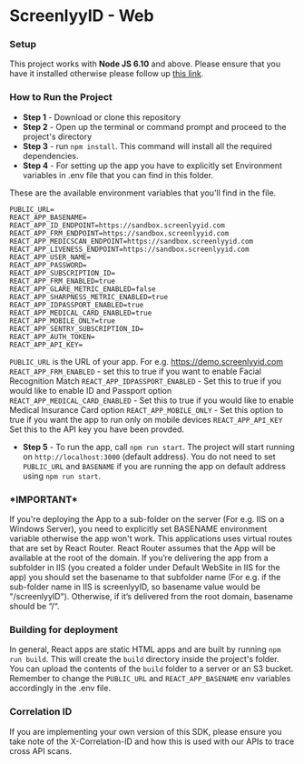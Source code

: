 # ScreenlyyID - Web #

### Setup ###

This project works with **Node JS 6.10** and above. Please ensure that you have it installed otherwise please follow up [this link](https://nodejs.org/en/).

### How to Run the Project ###
* **Step 1** - Download or clone this repository
* **Step 2** - Open up the terminal or command prompt and proceed to the project's directory
* **Step 3** - run ```npm install```. This command will install all the required dependencies.
* **Step 4** -
For setting up the app you have to explicitly set Environment variables in .env file that you can find in this folder.

These are the available environment variables that you'll find in the file. 

```
PUBLIC_URL=
REACT_APP_BASENAME=
REACT_APP_ID_ENDPOINT=https://sandbox.screenlyyid.com
REACT_APP_FRM_ENDPOINT=https://sandbox.screenlyyid.com
REACT_APP_MEDICSCAN_ENDPOINT=https://sandbox.screenlyyid.com
REACT_APP_LIVENESS_ENDPOINT=https://sandbox.screenlyyid.com
REACT_APP_USER_NAME=
REACT_APP_PASSWORD=
REACT_APP_SUBSCRIPTION_ID=
REACT_APP_FRM_ENABLED=true
REACT_APP_GLARE_METRIC_ENABLED=false
REACT_APP_SHARPNESS_METRIC_ENABLED=true
REACT_APP_IDPASSPORT_ENABLED=true
REACT_APP_MEDICAL_CARD_ENABLED=true
REACT_APP_MOBILE_ONLY=true
REACT_APP_SENTRY_SUBSCRIPTION_ID=
REACT_APP_AUTH_TOKEN=
REACT_APP_API_KEY=
```

```PUBLIC_URL``` is the URL of your app. For e.g. https://demo.screenlyyid.com
```REACT_APP_FRM_ENABLED``` - set this to true if you want to enable Facial Recognition Match
```REACT_APP_IDPASSPORT_ENABLED``` - Set this to true if you would like to enable ID and Passport option
```REACT_APP_MEDICAL_CARD_ENABLED``` - Set this to true if you would like to enable Medical Insurance Card option
```REACT_APP_MOBILE_ONLY``` - Set this option to true if you want the app to run only on mobile devices
```REACT_APP_API_KEY``` Set this to the API key you have been provded.

* **Step 5** - To run the app, call ```npm run start```. The project will start running on ```http://localhost:3000``` (default address). You do not need to set ```PUBLIC_URL``` and ```BASENAME``` if you are running the app on default address using  ```npm run start```.


### \*IMPORTANT\* ###

If you're deploying the App to a sub-folder on the server (For e.g. IIS on a Windows Server), you need to explicitly set BASENAME environment variable otherwise the app won't work. This applications uses virtual routes that are set by React Router. React Router assumes that the App will be available at the root of the domain. If you’re delivering the app from a subfolder in IIS (you created a folder under Default WebSite in IIS for the app) you should set the basename to that subfolder name (For e.g. if the sub-folder name in IIS is screenlyyID, so basename value would be "/screenlyyID"). Otherwise, if it’s delivered from the root domain, basename should be “/“.

### Building for deployment ###

In general, React apps are static HTML apps and are built by running ```npm run build```. This will create the ```build``` directory inside the project's folder.
You can upload the contents of the ```build``` folder to a server or an S3 bucket.
Remember to change the ```PUBLIC_URL``` and ```REACT_APP_BASENAME``` env variables accordingly in the .env file.


### Correlation ID ###

If you are implementing your own version of this SDK, please ensure you take note of the X-Correlation-ID and how this is used with our APIs to trace cross API scans.